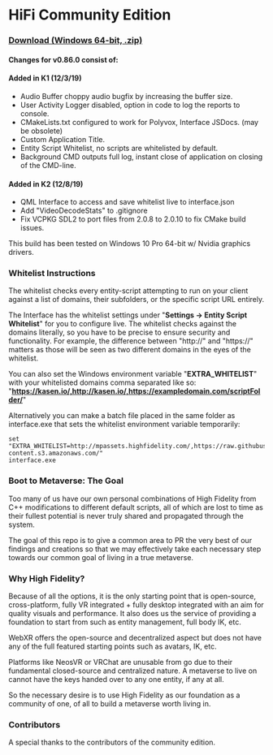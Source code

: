 # HiFi Community Edition

### [Download (Windows 64-bit, .zip)](https://realities.dev/cdn/hifi-community/v0860-kasen-VS-release+freshstart/Packaged_Release.zip)

#### Changes for **v0.86.0** consist of:

#### Added in K1 (12/3/19)

* Audio Buffer choppy audio bugfix by increasing the buffer size.
* User Activity Logger disabled, option in code to log the reports to console.
* CMakeLists.txt configured to work for Polyvox, Interface JSDocs. (may be obsolete)
* Custom Application Title.
* Entity Script Whitelist, no scripts are whitelisted by default.
* Background CMD outputs full log, instant close of application on closing of the CMD-line.

#### Added in K2 (12/8/19)

* QML Interface to access and save whitelist live to interface.json
* Add "VideoDecodeStats" to .gitignore
* Fix VCPKG SDL2 to port files from 2.0.8 to 2.0.10 to fix CMake build issues.

This build has been tested on Windows 10 Pro 64-bit w/ Nvidia graphics drivers.

### Whitelist Instructions

The whitelist checks every entity-script attempting to run on your client against a list of domains, their subfolders, or the specific script URL entirely.

The Interface has the whitelist settings under "**Settings -> Entity Script Whitelist**" for you to configure live. The whitelist checks against the domains literally, so you have to be precise to ensure security and functionality. For example, the difference between "http://" and "https://" matters as those will be seen as two different domains in the eyes of the whitelist.

You can also set the Windows environment variable "**EXTRA_WHITELIST**" with your whitelisted domains comma separated like so: "**https://kasen.io/,http://kasen.io/,https://exampledomain.com/scriptFolder/**" 

Alternatively you can make a batch file placed in the same folder as interface.exe that sets the whitelist environment variable temporarily:

```
set "EXTRA_WHITELIST=http://mpassets.highfidelity.com/,https://raw.githubusercontent.com/highfidelity/,https://hifi-content.s3.amazonaws.com/"
interface.exe
```

### Boot to Metaverse: The Goal

Too many of us have our own personal combinations of High Fidelity from C++ modifications to different default scripts, all of which are lost to time as their fullest potential is never truly shared and propagated through the system.

The goal of this repo is to give a common area to PR the very best of our findings and creations so that we may effectively take each necessary step towards our common goal of living in a true metaverse.

### Why High Fidelity?

Because of all the options, it is the only starting point that is open-source, cross-platform, fully VR integrated + fully desktop integrated with an aim for quality visuals and performance. It also does us the service of providing a foundation to start from such as entity management, full body IK, etc.

WebXR offers the open-source and decentralized aspect but does not have any of the full featured starting points such as avatars, IK, etc.

Platforms like NeosVR or VRChat are unusable from go due to their fundamental closed-source and centralized nature. A metaverse to live on cannot have the keys handed over to any one entity, if any at all.

So the necessary desire is to use High Fidelity as our foundation as a community of one, of all to build a metaverse worth living in.

### Contributors

A special thanks to the contributors of the community edition.
